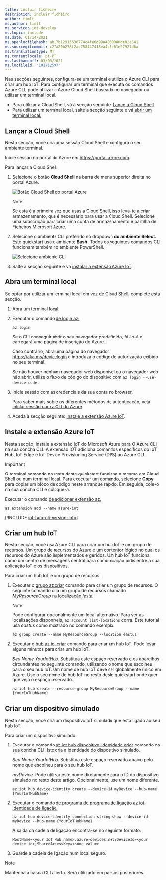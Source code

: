 ```yaml
---
title: incluir ficheiro
description: incluir ficheiro
author: timlt
ms.author: timlt
ms.service: iot-develop
ms.topic: include
ms.date: 01/14/2021
ms.openlocfilehash: ab17b12913630774c4fe6d99a4830080de02e541
ms.sourcegitcommit: c27a20b278f2ac758447418ea4c8c61e27927d6a
ms.translationtype: MT
ms.contentlocale: pt-PT
ms.lasthandoff: 03/03/2021
ms.locfileid: "101712597"
---
```

Nas secções seguintes, configura-se um terminal e utiliza o Azure CLI para criar um hub IoT. Para configurar um terminal que executa os comandos Azure CLI, pode utilizar o Azure Cloud Shell baseado no navegador ou utilizar um terminal local.
* Para utilizar a Cloud Shell, vá à secção seguinte: [Lance a Cloud Shell](#launch-the-cloud-shell). 
* Para utilizar um terminal local, salte a secção seguinte e vá [abrir um terminal local.](#open-a-local-terminal)

## <a name="launch-the-cloud-shell"></a>Lançar a Cloud Shell
Nesta secção, você cria uma sessão Cloud Shell e configura o seu ambiente terminal.

Inicie sessão no portal do Azure em https://portal.azure.com.  

Para lançar a Cloud Shell:

1. Selecione o botão **Cloud Shell** na barra de menu superior direita no portal Azure. 

    ![Botão Cloud Shell do portal Azure](media/iot-hub-include-create-hub-cli/cloud-shell-button.png)

    > [!NOTE]
    > Se esta é a primeira vez que usas a Cloud Shell, isso leva-te a criar armazenamento, que é necessário para usar a Cloud Shell.  Selecione uma subscrição para criar uma conta de armazenamento e partilha de Ficheiros Microsoft Azure. 

2. Selecione o ambiente CLI preferido no dropdown **do ambiente Select.** Este quickstart usa o ambiente **Bash.** Todos os seguintes comandos CLI funcionam também no ambiente PowerShell. 

    ![Selecione ambiente CLI](media/iot-hub-include-create-hub-cli/cloud-shell-environment.png)

3. Salte a secção seguinte e vá [instalar a extensão Azure IoT](#install-the-azure-iot-extension). 

## <a name="open-a-local-terminal"></a>Abra um terminal local
Se optar por utilizar um terminal local em vez de Cloud Shell, complete esta secção.  

1. Abra um terminal local.
1. Executar o comando [de login az:](/cli/azure/reference-index?preserve-view=true&view=azure-cli-latest#az_login)

   ```azurecli
   az login
   ```

    Se o CLI conseguir abrir o seu navegador predefinido, fá-lo-á e carregará uma página de inscrição do Azure.

    Caso contrário, abra uma página do navegador https://aka.ms/devicelogin e introduza o código de autorização exibido no seu terminal.

    Se não houver nenhum navegador web disponível ou o navegador web não abrir, utilize o fluxo de código do dispositivo com `az login --use-device-code` .

1. Inicie sessão com as credenciais da sua conta no browser.

    Para saber mais sobre os diferentes métodos de autenticação, veja [Iniciar sessão com a CLI do Azure]( /cli/azure/authenticate-azure-cli ).

1. Aceda à secção seguinte: [Instale a extensão Azure IoT](#install-the-azure-iot-extension). 

## <a name="install-the-azure-iot-extension"></a>Instale a extensão Azure IoT
Nesta secção, instale a extensão IoT do Microsoft Azure para O Azure CLI na sua concha CLI. A extensão IOT adiciona comandos específicos do IoT Hub, IoT Edge e IoT Device Provisioning Service (DPS) ao Azure CLI.

> [!IMPORTANT]
> O terminal comanda no resto deste quickstart funciona o mesmo em Cloud Shell ou num terminal local. Para executar um comando, selecione **Copy** para copiar um bloco de código neste arranque rápido. Em seguida, cole-o na sua concha CLI e coloque-a.

Executar o comando [de adicionar extensão az.](/cli/azure/extension?preserve-view=true&view=azure-cli-latest#az-extension-add) 

   ```azurecli
   az extension add --name azure-iot
   ```
[!INCLUDE [iot-hub-cli-version-info](iot-hub-cli-version-info.md)]

## <a name="create-an-iot-hub"></a>Criar um hub IoT
Nesta secção, você usa Azure CLI para criar um hub IoT e um grupo de recursos.  Um grupo de recursos do Azure é um contentor lógico no qual os recursos do Azure são implementados e geridos. Um hub IoT funciona como um centro de mensagens central para comunicação bidis entre a sua aplicação IoT e os dispositivos. 

Para criar um hub IoT e um grupo de recursos:

1. Executar o [grupo az criar](/cli/azure/group?preserve-view=true&view=azure-cli-latest#az-group-create) comando para criar um grupo de recursos. O seguinte comando cria um grupo de recursos chamado *MyResourceGroup* na localização *leste.* 
    >[!NOTE]
    > Pode configurar opcionalmente um local alternativo. Para ver as localizações disponíveis, `az account list-locations` corra. Este tutorial usa *eastus* como mostrado no comando exemplo. 

    ```azurecli
    az group create --name MyResourceGroup --location eastus
    ```

1. Executar o [hub az iot criar](/cli/azure/iot/hub?preserve-view=true&view=azure-cli-latest#az-iot-hub-create) comando para criar um hub IoT. Pode levar alguns minutos para criar um hub IoT. 

    *Seu Nome YourIotHub.* Substitua este espaço reservado e os aparelhos circundantes no seguinte comando, utilizando o nome que escolheu para o seu hub IoT. Um nome de hub IoT deve ser globalmente único em Azure. Use o seu nome de hub IoT no resto deste quickstart onde quer que veja o espaço reservado.

    ```azurecli
    az iot hub create --resource-group MyResourceGroup --name {YourIoTHubName}
    ```

## <a name="create-a-simulated-device"></a>Criar um dispositivo simulado
Nesta secção, você cria um dispositivo IoT simulado que está ligado ao seu hub IoT. 

Para criar um dispositivo simulado:
1. Executar o comando [az iot hub dispositivo-identidade criar](/cli/azure/ext/azure-iot/iot/hub/device-identity?preserve-view=true&view=azure-cli-latest#ext-azure-iot-az-iot-hub-device-identity-create) comando na sua concha CLI. Isto cria a identidade do dispositivo simulado. 

    *Seu Nome YourIotHub.* Substitua este espaço reservado abaixo pelo nome que escolheu para o seu hub IoT. 

    *myDevice*. Pode utilizar este nome diretamente para o ID do dispositivo simulado no resto deste artigo. Opcionalmente, use um nome diferente. 

    ```azurecli
    az iot hub device-identity create --device-id myDevice --hub-name {YourIoTHubName} 
    ```

1.  Executar o comando [de programa de programa de ligação az iot- identidade de ligação.](/cli/azure/ext/azure-iot/iot/hub/device-identity/connection-string?preserve-view=true&view=azure-cli-latest#ext_azure_iot_az_iot_hub_device_identity_connection_string_show) 

    ```azurecli
    az iot hub device-identity connection-string show --device-id myDevice --hub-name {YourIoTHubName}
    ```

    A saída da cadeia de ligação encontra-se no seguinte formato:

    ```Output
    HostName=<your IoT Hub name>.azure-devices.net;DeviceId=<your device id>;SharedAccessKey=<some value>
    ```

1. Guarde a cadeia de ligação num local seguro. 

> [!NOTE]
> Mantenha a casca CLI aberta. Será utilizado em passos posteriores.